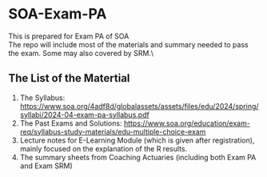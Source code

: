# SOA-Exam-PA
This is prepared for Exam PA of SOA\
The repo will include most of the materials and summary needed to pass the exam. Some may also covered by SRM.\
## The List of the Matertial
1. The Syllabus: https://www.soa.org/4adf8d/globalassets/assets/files/edu/2024/spring/syllabi/2024-04-exam-pa-syllabus.pdf
2. The Past Exams and Solutions: https://www.soa.org/education/exam-req/syllabus-study-materials/edu-multiple-choice-exam
3. Lecture notes for E-Learning Module (which is given after registration), mainly focused on the explanation of the R results.
4. The summary sheets from Coaching Actuaries (including both Exam PA and Exam SRM)
